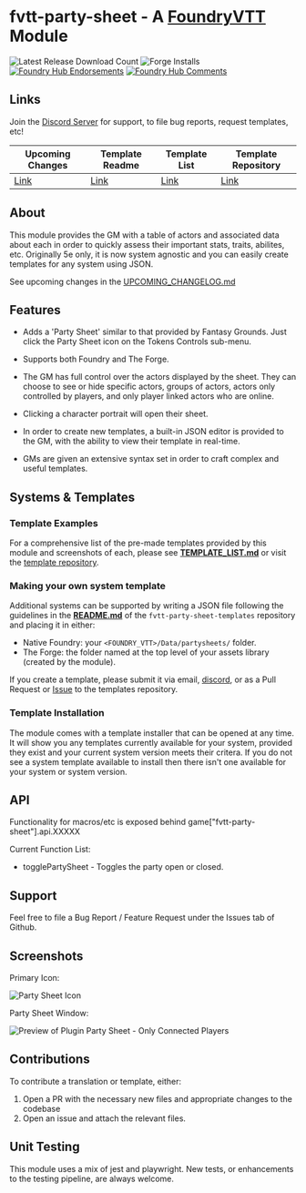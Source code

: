 # fvtt-party-sheet - A [FoundryVTT](https://www.foundryvtt.com) Module

![Latest Release Download Count](https://img.shields.io/badge/dynamic/json?label=Downloads@latest&query=assets%5B1%5D.download_count&url=https%3A%2F%2Fapi.github.com%2Frepos%2FEddieDover%2Ffvtt-party-sheet%2Freleases%2Flatest)
![Forge Installs](https://img.shields.io/badge/dynamic/json?label=Forge%20Installs&query=package.installs&suffix=%25&url=https%3A%2F%2Fforge-vtt.com%2Fapi%2Fbazaar%2Fpackage%2Ffvtt-party-sheet&colorB=4aa94a)
[![Foundry Hub Endorsements](https://img.shields.io/endpoint?logoColor=white&url=https%3A%2F%2Fwww.foundryvtt-hub.com%2Fwp-json%2Fhubapi%2Fv1%2Fpackage%2Ffvtt-party-sheet%2Fshield%2Fendorsements)](https://www.foundryvtt-hub.com/package/fvtt-party-sheet/)
[![Foundry Hub Comments](https://img.shields.io/endpoint?logoColor=white&url=https%3A%2F%2Fwww.foundryvtt-hub.com%2Fwp-json%2Fhubapi%2Fv1%2Fpackage%2Ffvtt-party-sheet%2Fshield%2Fcomments)](https://www.foundryvtt-hub.com/package/fvtt-party-sheet/)

## Links

Join the [Discord Server](https://discord.gg/mvMdc7bH2d) for support, to file bug reports, request templates, etc!

| Upcoming Changes | Template Readme | Template List | Template Repository
| --- | --- | --- | --- |
| [Link](UPCOMING_CHANGELOG.md) | [Link](https://www.github.com/EddieDover/fvtt-party-sheet-templates/README.md) | [Link](https://www.github.com/EddieDover/fvtt-party-sheet-templates/TEMPLATE_LIST.md) | [Link](https://www.github.com/EddieDover/fvtt-party-sheet-templates)

## About

This module provides the GM with a table of actors and associated data about each in order to quickly assess their important stats, traits, abilites, etc. 
Originally 5e only, it is now system agnostic and you can easily create templates for any system using JSON.

See upcoming changes in the [UPCOMING_CHANGELOG.md](UPCOMING_CHANGELOG.md)

## Features

- Adds a 'Party Sheet' similar to that provided by Fantasy Grounds. Just click the Party Sheet icon on the Tokens Controls sub-menu.

- Supports both Foundry and The Forge.

- The GM has full control over the actors displayed by the sheet. They can choose to see or hide specific actors, groups of actors, actors only controlled by players, and only player linked actors who are online.

- Clicking a character portrait will open their sheet.

- In order to create new templates, a built-in JSON editor is provided to the GM, with the ability to view their template in real-time.

- GMs are given an extensive syntax set in order to craft complex and useful templates.

## Systems & Templates

### Template Examples

For a comprehensive list of the pre-made templates provided by this module and screenshots of each, please see **[TEMPLATE_LIST.md](https://www.github.com/EddieDover/fvtt-party-sheet-templates/TEMPLATE_LIST.md)** or visit the [template repository](https://github.com/EddieDover/fvtt-party-sheet-templates).

### Making your own system template

Additional systems can be supported by writing a JSON file following the guidelines in the **[README.md](https://www.github.com/EddieDover/fvtt-party-sheet-templates/README.md)** of the `fvtt-party-sheet-templates` repository and placing it in either:

  - Native Foundry: your `<FOUNDRY_VTT>/Data/partysheets/` folder.
  - The Forge: the folder named <partysheets> at the top level of your assets library (created by the module).

If you create a template, please submit it via email, [discord](https://discord.gg/mvMdc7bH2d), or as a Pull Request or [Issue](https://github.com/EddieDover/fvtt-party-sheet-templates/issues) to the templates repository.

### Template Installation

The module comes with a template installer that can be opened at any time. It will show you any templates currently available for your system, provided they exist and your current system version meets their critera. If you do not see a system template available to install then there isn't one available for your system or system version.

## API

Functionality for macros/etc is exposed behind game["fvtt-party-sheet"].api.XXXXX

Current Function List:

- togglePartySheet - Toggles the party open or closed.

## Support

Feel free to file a Bug Report / Feature Request under the Issues tab of Github.

## Screenshots

Primary Icon:

![Party Sheet Icon](images/psi.png)

Party Sheet Window:

![Preview of Plugin Party Sheet - Only Connected Players](images/preview1.png)

## Contributions

To contribute a translation or template, either:

1. Open a PR with the necessary new files and appropriate changes to the codebase
2. Open an issue and attach the relevant files.

## Unit Testing

This module uses a mix of jest and playwright. New tests, or enhancements to the testing pipeline, are always welcome.
